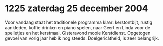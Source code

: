 # 1225 zaterdag 25 december 2004
Voor vandaag staat het traditionele programma klaar: kerstontbijt, rustig aankleden, koffie drinken en piano spelen, naar Geert en Linda voor de spelletjes en het kerstmaal.  Gisteravond mooie Kerstdienst. Opgetogen gevoel van vorig jaar heb ik nog steeds. Doelgerichtheid, is zeer belangrijk.
